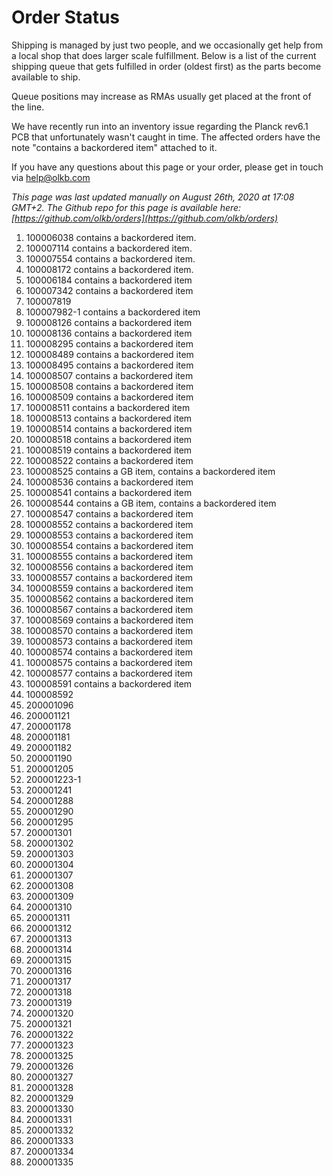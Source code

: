 # Order Status

Shipping is managed by just two people, and we occasionally get help from a local shop that does larger scale fulfillment. Below is a list of the current shipping queue that gets fulfilled in order (oldest first) as the parts become available to ship.

Queue positions may increase as RMAs usually get placed at the front of the line.

We have recently run into an inventory issue regarding the Planck rev6.1 PCB that unfortunately wasn't caught in time. The affected orders have the note "contains a backordered item" attached to it.

If you have any questions about this page or your order, please get in touch via help@olkb.com

*This page was last updated manually on August 26th, 2020 at 17:08 GMT+2. The Github repo for this page is available here: [https://github.com/olkb/orders](https://github.com/olkb/orders)*

 1. 100006038 contains a backordered item.
 2. 100007114 contains a backordered item.
 3. 100007554 contains a backordered item.
 4. 100008172 contains a backordered item.
 5. 100006184 contains a backordered item
 6. 100007342 contains a backordered item
 7. 100007819
 8. 100007982-1 contains a backordered item
 9. 100008126 contains a backordered item
 10. 100008136 contains a backordered item
 11. 100008295 contains a backordered item 
 12. 100008489 contains a backordered item 
 13. 100008495 contains a backordered item 
 14. 100008507 contains a backordered item 
 15. 100008508 contains a backordered item
 16. 100008509 contains a backordered item
 17. 100008511 contains a backordered item
 18. 100008513 contains a backordered item
 19. 100008514 contains a backordered item
 20. 100008518 contains a backordered item
 21. 100008519 contains a backordered item
 22. 100008522 contains a backordered item
 23. 100008525 contains a GB item, contains a backordered item
 24. 100008536 contains a backordered item
 25. 100008541 contains a backordered item
 26. 100008544 contains a GB item, contains a backordered item
 27. 100008547 contains a backordered item
 28. 100008552 contains a backordered item
 29. 100008553 contains a backordered item
 30. 100008554 contains a backordered item
 31. 100008555 contains a backordered item
 32. 100008556 contains a backordered item
 33. 100008557 contains a backordered item
 34. 100008559 contains a backordered item
 35. 100008562 contains a backordered item
 36. 100008567 contains a backordered item
 37. 100008569 contains a backordered item
 38. 100008570 contains a backordered item
 39. 100008573 contains a backordered item
 40. 100008574 contains a backordered item
 41. 100008575 contains a backordered item
 42. 100008577 contains a backordered item
 43. 100008591 contains a backordered item
 44. 100008592
 45. 200001096
 46. 200001121
 47. 200001178
 48. 200001181
 49. 200001182
 50. 200001190
 51. 200001205
 52. 200001223-1
 53. 200001241
 54. 200001288
 55. 200001290
 56. 200001295
 57. 200001301
 58. 200001302
 59. 200001303
 60. 200001304
 61. 200001307
 62. 200001308
 63. 200001309
 64. 200001310
 65. 200001311
 66. 200001312
 67. 200001313
 68. 200001314
 69. 200001315
 70. 200001316
 71. 200001317
 72. 200001318
 73. 200001319
 74. 200001320
 75. 200001321
 76. 200001322
 77. 200001323
 78. 200001325
 79. 200001326
 80. 200001327
 81. 200001328
 82. 200001329
 83. 200001330
 84. 200001331
 85. 200001332
 86. 200001333
 87. 200001334
 88. 200001335

